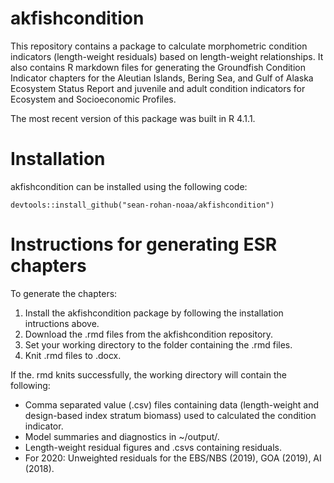 # akfishcondition
This repository contains a package to calculate morphometric condition indicators (length-weight residuals) based on length-weight relationships. It also contains R markdown files for generating the Groundfish Condition Indicator chapters for the Aleutian Islands, Bering Sea, and Gulf of Alaska Ecosystem Status Report and juvenile and adult condition indicators for Ecosystem and Socioeconomic Profiles. 

The most recent version of this package was built in R 4.1.1.

# Installation

akfishcondition can be installed using the following code:

```{r}
devtools::install_github("sean-rohan-noaa/akfishcondition")
```

# Instructions for generating ESR chapters

To generate the chapters:

1. Install the akfishcondition package by following the installation intructions above.
2. Download the .rmd files from the akfishcondition repository.
3. Set your working directory to the folder containing the .rmd files.
4. Knit .rmd files to .docx.

If the. rmd knits successfully, the working directory will contain the following:
* Comma separated value (.csv) files containing data (length-weight and design-based index stratum biomass) used to calculated the condition indicator. 
* Model summaries and diagnostics in ~/output/.
* Length-weight residual figures and .csvs containing residuals.
* For 2020: Unweighted residuals for the EBS/NBS (2019), GOA (2019), AI (2018).
